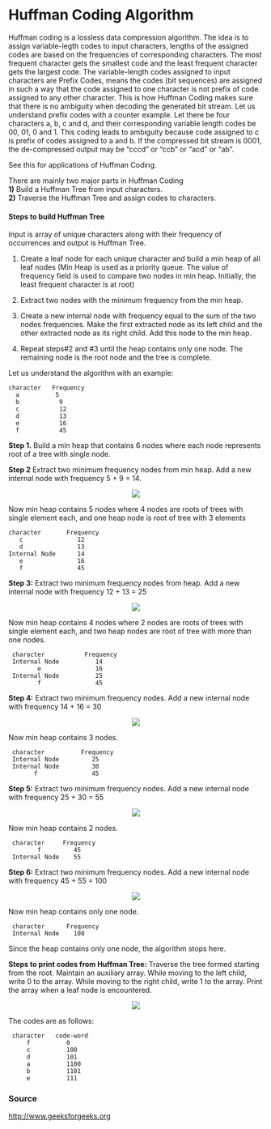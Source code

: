 # Huffman Coding Algorithm
Huffman coding is a lossless data compression algorithm. The idea is to assign variable-legth codes to input characters, lengths of the assigned codes are based on the frequencies of corresponding characters. The most frequent character gets the smallest code and the least frequent character gets the largest code.
The variable-length codes assigned to input characters are Prefix Codes, means the codes (bit sequences) are assigned in such a way that the code assigned to one character is not prefix of code assigned to any other character. This is how Huffman Coding makes sure that there is no ambiguity when decoding the generated bit stream.
Let us understand prefix codes with a counter example. Let there be four characters a, b, c and d, and their corresponding variable length codes be 00, 01, 0 and 1. This coding leads to ambiguity because code assigned to c is prefix of codes assigned to a and b. If the compressed bit stream is 0001, the de-compressed output may be “cccd” or “ccb” or “acd” or “ab”.

See this for applications of Huffman Coding.

There are mainly two major parts in Huffman Coding<br>
**1)** Build a Huffman Tree from input characters.<br>
**2)** Traverse the Huffman Tree and assign codes to characters.

#### Steps to build Huffman Tree
Input is array of unique characters along with their frequency of occurrences and output is Huffman Tree.

1. Create a leaf node for each unique character and build a min heap of all leaf nodes (Min Heap is used as a priority queue. The value of frequency field is used to compare two nodes in min heap. Initially, the least frequent character is at root)

2. Extract two nodes with the minimum frequency from the min heap.

3. Create a new internal node with frequency equal to the sum of the two nodes frequencies. Make the first extracted node as its left child and the other extracted node as its right child. Add this node to the min heap.

4. Repeat steps#2 and #3 until the heap contains only one node. The remaining node is the root node and the tree is complete.

Let us understand the algorithm with an example: 

   
    character   Frequency
      a	         5
      b           9
      c           12
      d           13
      e           16
      f           45
      
**Step 1.** Build a min heap that contains 6 nodes where each node represents root of a tree with single node.

**Step 2** Extract two minimum frequency nodes from min heap. Add a new internal node with frequency 5 + 9 = 14.
<p align="center">
<img src="http://www.geeksforgeeks.org/wp-content/uploads/fig-1.jpeg"?raw="true">
</p>
Now min heap contains 5 nodes where 4 nodes are roots of trees with single element each, and one heap node is root of tree with 3 elements

    character       Frequency
       c               12
       d               13
    Internal Node      14
       e               16
       f               45

**Step 3:** Extract two minimum frequency nodes from heap. Add a new internal node with frequency 12 + 13 = 25
<p align="center">
<img src="http://www.geeksforgeeks.org/wp-content/uploads/fig-2.jpg"?raw="true">
</p>
Now min heap contains 4 nodes where 2 nodes are roots of trees with single element each, and two heap nodes are root of tree with more than one nodes.

     character           Frequency
     Internal Node          14
            e               16
     Internal Node          25
            f               45

**Step 4:** Extract two minimum frequency nodes. Add a new internal node with frequency 14 + 16 = 30
<p align="center">
<img src="http://www.geeksforgeeks.org/wp-content/uploads/fig-3.jpg"?raw="true">
</p>
Now min heap contains 3 nodes.

     character          Frequency
     Internal Node         25
     Internal Node         30
           f               45 

**Step 5:** Extract two minimum frequency nodes. Add a new internal node with frequency 25 + 30 = 55
<p align="center">
<img src="http://www.geeksforgeeks.org/wp-content/uploads/fig-4.jpg"?raw="true">
</p>
Now min heap contains 2 nodes.

     character     Frequency
            f         45
     Internal Node    55

**Step 6:** Extract two minimum frequency nodes. Add a new internal node with frequency 45 + 55 = 100
<p align="center">
<img src="http://www.geeksforgeeks.org/wp-content/uploads/fig-5.jpg"?raw="true">
</p>
Now min heap contains only one node.

     character      Frequency
     Internal Node    100

Since the heap contains only one node, the algorithm stops here.

**Steps to print codes from Huffman Tree:**
Traverse the tree formed starting from the root. Maintain an auxiliary array. While moving to the left child, write 0 to the array. While moving to the right child, write 1 to the array. Print the array when a leaf node is encountered.
<p align="center">
<img src="http://www.geeksforgeeks.org/wp-content/uploads/fig-6.jpg"?raw="true">
</p>
The codes are as follows:

     character   code-word
         f          0
         c          100
         d          101
         a          1100
         b          1101
         e          111
         
### Source
http://www.geeksforgeeks.org
